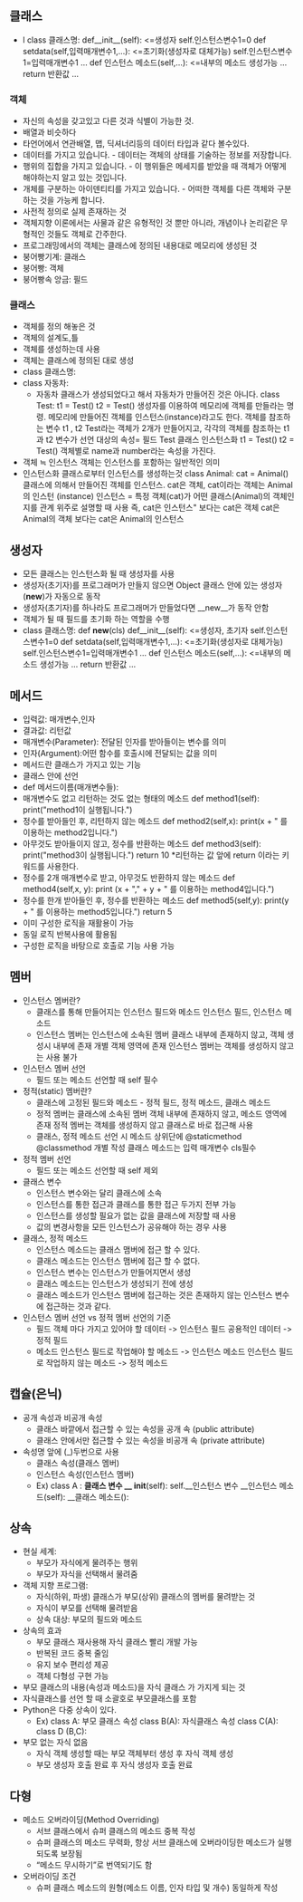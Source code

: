 ## 클래스
- l class 클래스명:
    def__init__(self): <=생성자
        self.인스턴스변수1=0
    def setdata(self,입력매개변수1,…): <=초기화(생성자로 대체가능)
        self.인스턴스변수1=입력매개변수1
        …
    def 인스턴스 메소드(self,…): <=내부의 메소드 생성가능
        …
        return 반환값
    …

### 객체
- 자신의 속성을 갖고있고 다른 것과 식별이 가능한 것.
- 배열과 비슷하다
- 타언어에서 연관배열, 맵, 딕셔너리등의 데이터 타입과 같다 볼수있다.
- 데이터를 가지고 있습니다. - 데이터는 객체의 상태를 기술하는 정보를 저장합니다.
- 행위의 집합을 가지고 있습니다. - 이 행위들은 메세지를 받았을 때 객체가 어떻게 해야하는지 알고 있는 것입니다.
- 개체를 구분하는 아이덴티티를 가지고 있습니다. - 어떠한 객체를 다른 객체와 구분하는 것을 가능케 합니다.
- 사전적 정의로 실제 존재하는 것
- 객체지향 이론에서는 사물과 같은 유형적인 것 뿐만 아니라, 개념이나 논리같은 무형적인 것들도 객체로 간주한다.
- 프로그래밍에서의 객체는 클래스에 정의된 내용대로 메모리에 생성된 것
- 붕어빵기계: 클래스
- 붕어빵: 객체
- 붕어빵속 앙금: 필드

### 클래스
- 객체를 정의 해놓은 것
- 객체의 설계도,틀
- 객체를 생성하는데 사용
- 객체는 클래스에 정의된 대로 생성
- class 클래스명:
- class 자동차:
    - 자동차 클래스가 생성되었다고 해서 자동차가 만들어진 것은 아니다.
class Test:
t1 = Test()
t2 = Test()
    생성자를 이용하여 메모리에 객체를 만들라는 명령. 
    메모리에 만들어진 객체를 인스턴스(instance)라고도 한다.
    객체를 참조하는 변수 t1 , t2
    Test라는 객체가 2개가 만들어지고, 각각의 객체를 참조하는 t1과 t2 변수가 선언
대상의 속성= 필드
Test 클래스 인스턴스화
t1 = Test()
t2 = Test()
객체별로 name과 number라는 속성을 가진다.
- 객체 ≒ 인스턴스
    객체는 인스턴스를 포함하는 일반적인 의미
- 인스턴스화
    클래스로부터 인스턴스를 생성하는것
class Animal:
cat = Animal()
    클래스에 의해서 만들어진 객체를 인스턴스.
    cat은 객체, cat이라는 객체는 Animal의 인스턴 (instance)
    인스턴스 = 특정 객체(cat)가 어떤 클래스(Animal)의 객체인지를 관계 위주로 설명할 때 사용
    즉, cat은 인스턴스" 보다는 cat은 객체
    cat은 Animal의 객체 보다는 cat은 Animal의 인스턴스

## 생성자
- 모든 클래스는 인스턴스화 될 때 생성자를 사용
- 생성자(초기자)를 프로그래머가 만들지 않으면 Object 클래스 안에 있는 생성자(__new__)가 자동으로 동작
- 생성자(초기자)를 하나라도 프로그래머가 만들었다면 __new__가 동작 안함
- 객체가 될 때 필드를 초기화 하는 역할을 수행
- class 클래스명:
    def __new__(cls)
    def__init__(self): <=생성자, 초기자
        self.인스턴스변수1=0
    def setdata(self,입력매개변수1,…): <=초기화(생성자로 대체가능)
        self.인스턴스변수1=입력매개변수1
        …
    def 인스턴스 메소드(self,…): <=내부의 메소드 생성가능
        …
        return 반환값
    …

## 메서드
- 입력값: 매개변수,인자
- 결과값: 리턴값
- 매개변수(Parameter): 전달된 인자를 받아들이는 변수를 의미
- 인자(Argument):어떤 함수를 호출시에 전달되는 값을 의미
- 메서드란 클래스가 가지고 있는 기능
- 클래스 안에 선언
- def 메서드이름(매개변수들):
- 매개변수도 없고 리턴하는 것도 없는 형태의 메소드
    def method1(self):
        print("method1이 실행됩니다.")
- 정수를 받아들인 후, 리턴하지 않는 메소드
    def method2(self,x):
        print(x + " 를 이용하는 method2입니다.")
- 아무것도 받아들이지 않고, 정수를 반환하는 메소드
    def method3(self):
        print("method3이 실행됩니다.")
        return 10
    *리턴하는 값 앞에 return 이라는 키워드를 사용한다.
- 정수를 2개 매개변수로 받고, 아무것도 반환하지 않는 메소드
    def method4(self,x, y):
    print (x + "," + y + " 를 이용하는 method4입니다.")
- 정수를 한개 받아들인 후, 정수를 반환하는 메소드
    def method5(self,y):
        print(y + " 를 이용하는 method5입니다.")
        return 5
- 이미 구성한 로직을 재활용이 가능
- 동일 로직 반복사용에 활용됨
- 구성한 로직을 바탕으로 호출로 기능 사용 가능

## 멤버
- 인스턴스 멤버란?
    - 클래스를 통해 만들어지는 인스턴스 필드와 메소드 인스턴스 필드, 인스턴스 메소드
    - 인스턴스 멤버는 인스턴스에 소속된 멤버
        클래스 내부에 존재하지 않고, 객체 생성시 내부에 존재 개별 객체 영역에 존재
        인스턴스 멤버는 객체를 생성하지 않고는 사용 불가
- 인스턴스 멤버 선언
    - 필드 또는 메소드 선언할 때 self 필수
- 정적(static) 멤버란?
    - 클래스에 고정된 필드와 메소드 - 정적 필드, 정적 메소드, 클래스 메소드
    - 정적 멤버는 클래스에 소속된 멤버
        객체 내부에 존재하지 않고, 메소드 영역에 존재
        정적 멤버는 객체를 생성하지 않고 클래스로 바로 접근해 사용
    - 클래스, 정적 메소드 선언 시 메소드 상위단에 @staticmethod @classmethod 개별 작성
        클래스 메소드는 입력 매개변수 cls필수
- 정적 멤버 선언
    - 필드 또는 메소드 선언할 때 self 제외
- 클래스 변수
    - 인스턴스 변수와는 달리 클래스에 소속
    - 인스턴스를 통한 접근과 클래스를 통한 접근 두가지 전부 가능
    - 인스턴스를 생성할 필요가 없는 값을 클래스에 저장할 때 사용
    - 값의 변경사항을 모든 인스턴스가 공유해야 하는 경우 사용
- 클래스, 정적 메소드
    - 인스턴스 메소드는 클래스 맴버에 접근 할 수 있다.
    - 클래스 메소드는 인스턴스 맴버에 접근 할 수 없다.
    - 인스턴스 변수는 인스턴스가 만들어지면서 생성
    - 클래스 메소드는 인스턴스가 생성되기 전에 생성
    - 클래스 메소드가 인스턴스 맴버에 접근하는 것은 존재하지 않는 인스턴스 변수에 접근하는 것과 같다.
- 인스턴스 멤버 선언 vs 정적 멤버 선언의 기준
    - 필드
        객체 마다 가지고 있어야 할 데이터 -> 인스턴스 필드
        공용적인 데이터 -> 정적 필드
    - 메소드
        인스턴스 필드로 작업해야 할 메소드 -> 인스턴스 메소드
        인스턴스 필드로 작업하지 않는 메소드 -> 정적 메소드

## 캡슐(은닉)
- 공개 속성과 비공개 속성
    - 클래스 바깥에서 접근할 수 있는 속성을 공개 속 (public attribute)
    - 클래스 안에서만 접근할 수 있는 속성을 비공개 속 (private attribute)
- 속성명 앞에 (_)두번으로 사용
    - 클래스 속성(클래스 멤버)
    - 인스턴스 속성(인스턴스 멤버)
    - Ex) class A :
        __클래스 변수
        __ init__(self):
        self.__인스턴스 변수
        __인스턴스 메소드(self):
        __클래스 메소드():

## 상속
- 현실 세계:
    - 부모가 자식에게 물려주는 행위
    - 부모가 자식을 선택해서 물려줌
- 객체 지향 프로그램:
    - 자식(하위, 파생) 클래스가 부모(상위) 클래스의 멤버를 물려받는 것
    - 자식이 부모를 선택해 물려받음
    - 상속 대상: 부모의 필드와 메소드
- 상속의 효과
    - 부모 클래스 재사용해 자식 클래스 빨리 개발 가능
    - 반복된 코드 중복 줄임
    - 유지 보수 편리성 제공
    - 객체 다형성 구현 가능
- 부모 클래스의 내용(속성과 메소드)을 자식 클래스 가 가지게 되는 것
- 자식클래스를 선언 할 때 소괄호로 부모클래스를 포함
- Python은 다중 상속이 있다.
    - Ex)
        class A:
        부모 클래스 속성
        class B(A):
        자식클래스 속성
        class C(A):
        class D (B,C):
- 부모 없는 자식 없음
    - 자식 객체 생성할 때는 부모 객체부터 생성 후 자식 객체 생성
    - 부모 생성자 호출 완료 후 자식 생성자 호출 완료

## 다형
- 메소드 오버라이딩(Method Overriding)
    - 서브 클래스에서 슈퍼 클래스의 메소드 중복 작성
    - 슈퍼 클래스의 메소드 무력화, 항상 서브 클래스에 오버라이딩한 메소드가 실행되도록 보장됨
    - “메소드 무시하기”로 번역되기도 함
- 오버라이딩 조건
    - 슈퍼 클래스 메소드의 원형(메소드 이름, 인자 타입 및 개수) 동일하게 작성
